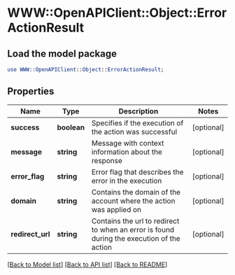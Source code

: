 # WWW::OpenAPIClient::Object::ErrorActionResult

## Load the model package
```perl
use WWW::OpenAPIClient::Object::ErrorActionResult;
```

## Properties
Name | Type | Description | Notes
------------ | ------------- | ------------- | -------------
**success** | **boolean** | Specifies if the execution of the action was successful | [optional] 
**message** | **string** | Message with context information about the response | [optional] 
**error_flag** | **string** | Error flag that describes the error in the execution | [optional] 
**domain** | **string** | Contains the domain of the account where the action was applied on | [optional] 
**redirect_url** | **string** | Contains the url to redirect to when an error is found during the execution of the action | [optional] 

[[Back to Model list]](../README.md#documentation-for-models) [[Back to API list]](../README.md#documentation-for-api-endpoints) [[Back to README]](../README.md)



